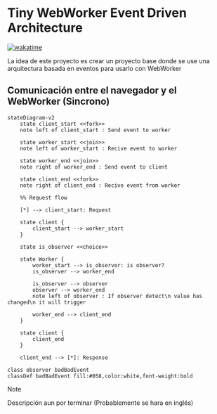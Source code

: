 # Tiny WebWorker Event Driven Architecture

[![wakatime](https://wakatime.com/badge/user/3ea03d5e-dec1-4bb5-a47d-7e8b1813388b/project/018bd4f5-a300-4078-8ede-68ffb2a17c5c.svg)](https://wakatime.com/@RubenPX/projects/lollcpagon)

La idea de este proyecto es crear un proyecto base donde se use una arquitectura basada en eventos para usarlo con WebWorker

## Comunicación entre el navegador y el WebWorker (Sincrono)

```mermaid
stateDiagram-v2
    state client_start <<fork>>
    note left of client_start : Send event to worker

    state worker_start <<join>>
    note left of worker_start : Recive event to worker

    state worker_end <<join>>
    note right of worker_end : Send event to client

    state client_end <<fork>>
    note right of client_end : Recive event from worker
    
    %% Request flow

    [*] --> client_start: Request 
    
    state client {
        client_start --> worker_start
    }

    state is_observer <<choice>>

    state Worker {
        worker_start --> is_observer: is observer?
        is_observer --> worker_end

        is_observer --> observer
        observer --> worker_end
        note left of observer : If observer detect\n value has changed\n it will trigger

        worker_end --> client_end
    }

    state client {
        client_end
    }

    client_end --> [*]: Response

class observer badBadEvent
classDef badBadEvent fill:#058,color:white,font-weight:bold
```

> [!note]
> Descripción aun por terminar (Probablemente se hara en inglés)

